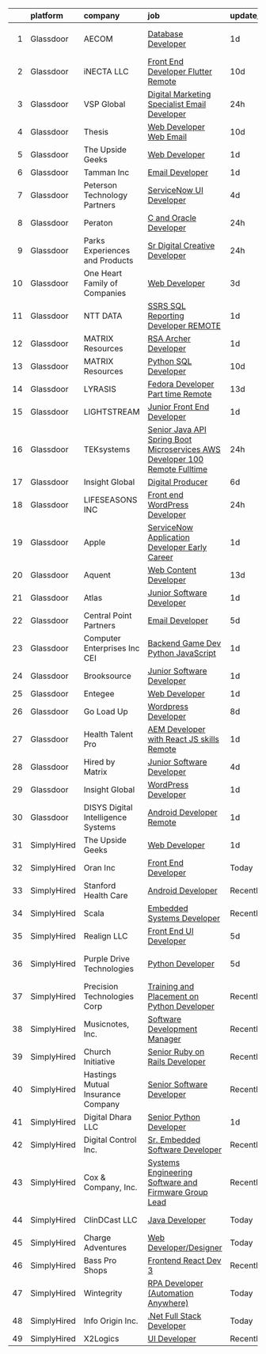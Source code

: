 

|    | platform    | company                              | job                                                                                                                                                                                                                                                                                                                                                                                                                                                                                                                                                                                                                                                                                                                                                                                                                                                                                                                                                                                                                                                                                                                                                                                                                                                                                                                                                                                                                                                                                                       | update_time   | location                   |
|---:|:------------|:-------------------------------------|:----------------------------------------------------------------------------------------------------------------------------------------------------------------------------------------------------------------------------------------------------------------------------------------------------------------------------------------------------------------------------------------------------------------------------------------------------------------------------------------------------------------------------------------------------------------------------------------------------------------------------------------------------------------------------------------------------------------------------------------------------------------------------------------------------------------------------------------------------------------------------------------------------------------------------------------------------------------------------------------------------------------------------------------------------------------------------------------------------------------------------------------------------------------------------------------------------------------------------------------------------------------------------------------------------------------------------------------------------------------------------------------------------------------------------------------------------------------------------------------------------------|:--------------|:---------------------------|
|  1 | Glassdoor   | AECOM                                | [Database Developer](https://www.glassdoor.com/partner/jobListing.htm?pos=130&ao=1136043&s=58&guid=00000182aa91e329afb186ff51ac0b8b&src=GD_JOB_AD&t=SR&vt=w&cs=1_26b5236c&cb=1660719064269&jobListingId=1008072042382&jrtk=3-0-1gal93oqrjroo801-1gal93orlii3q800-d31aa2417703b63c-)                                                                                                                                                                                                                                                                                                                                                                                                                                                                                                                                                                                                                                                                                                                                                                                                                                                                                                                                                                                                                                                                                                                                                                                                                       | 1d            | East Windsor, NJ           |
|  2 | Glassdoor   | iNECTA LLC                           | [Front End Developer  Flutter    Remote](https://www.glassdoor.com/partner/jobListing.htm?pos=128&ao=1136043&s=58&guid=00000182aa91e329afb186ff51ac0b8b&src=GD_JOB_AD&t=SR&vt=w&ea=1&cs=1_fdb65720&cb=1660719064269&jobListingId=1008056785123&jrtk=3-0-1gal93oqrjroo801-1gal93orlii3q800-b471b2a77186ea1a-)                                                                                                                                                                                                                                                                                                                                                                                                                                                                                                                                                                                                                                                                                                                                                                                                                                                                                                                                                                                                                                                                                                                                                                                              | 10d           | New York, NY               |
|  3 | Glassdoor   | VSP Global                           | [Digital Marketing Specialist Email Developer](https://www.glassdoor.com/partner/jobListing.htm?pos=127&ao=1136043&s=58&guid=00000182aa91e329afb186ff51ac0b8b&src=GD_JOB_AD&t=SR&vt=w&cs=1_4f69c48d&cb=1660719064269&jobListingId=1008074289207&jrtk=3-0-1gal93oqrjroo801-1gal93orlii3q800-9bf6d4fb7280fa57-)                                                                                                                                                                                                                                                                                                                                                                                                                                                                                                                                                                                                                                                                                                                                                                                                                                                                                                                                                                                                                                                                                                                                                                                             | 24h           | Remote                     |
|  4 | Glassdoor   | Thesis                               | [Web Developer   Web   Email](https://www.glassdoor.com/partner/jobListing.htm?pos=125&ao=1136043&s=58&guid=00000182aa91e329afb186ff51ac0b8b&src=GD_JOB_AD&t=SR&vt=w&ea=1&cs=1_57a679bf&cb=1660719064269&jobListingId=1008056788902&jrtk=3-0-1gal93oqrjroo801-1gal93orlii3q800-a28da95f4bb4e8b5-)                                                                                                                                                                                                                                                                                                                                                                                                                                                                                                                                                                                                                                                                                                                                                                                                                                                                                                                                                                                                                                                                                                                                                                                                         | 10d           | Portland, OR               |
|  5 | Glassdoor   | The Upside Geeks                     | [Web Developer](https://www.glassdoor.com/partner/jobListing.htm?pos=129&ao=1136043&s=58&guid=00000182aa91e329afb186ff51ac0b8b&src=GD_JOB_AD&t=SR&vt=w&ea=1&cs=1_04df5f5f&cb=1660719064269&jobListingId=1008073003097&jrtk=3-0-1gal93oqrjroo801-1gal93orlii3q800-0961838ccf0eba1a-)                                                                                                                                                                                                                                                                                                                                                                                                                                                                                                                                                                                                                                                                                                                                                                                                                                                                                                                                                                                                                                                                                                                                                                                                                       | 1d            | Remote                     |
|  6 | Glassdoor   | Tamman Inc                           | [Email Developer](https://www.glassdoor.com/partner/jobListing.htm?pos=123&ao=1136043&s=58&guid=00000182aa91e329afb186ff51ac0b8b&src=GD_JOB_AD&t=SR&vt=w&ea=1&cs=1_03cf1536&cb=1660719064269&jobListingId=1008072470181&jrtk=3-0-1gal93oqrjroo801-1gal93orlii3q800-0e202fd04e300cc3-)                                                                                                                                                                                                                                                                                                                                                                                                                                                                                                                                                                                                                                                                                                                                                                                                                                                                                                                                                                                                                                                                                                                                                                                                                     | 1d            | Remote                     |
|  7 | Glassdoor   | Peterson Technology Partners         | [ServiceNow UI Developer](https://www.glassdoor.com/partner/jobListing.htm?pos=115&ao=1110586&s=58&guid=00000182aa91e329afb186ff51ac0b8b&src=GD_JOB_AD&t=SR&vt=w&ea=1&cs=1_9893f8be&cb=1660719064268&jobListingId=1008068995548&cpc=32EE424DE2B657EB&jrtk=3-0-1gal93oqrjroo801-1gal93orlii3q800-3f4a90496c1f3ff7--6NYlbfkN0AgtsfPTMZ7iDcp1X4T-0K4CYWuscf9rvuaH0n-fMkMyKnr7WxHRcz12wTe7OJE2CORFSblNYkGaWC1UP7yhI_clpu6l4drsrK3Db60Bff4uuBMmvY0oboo_59GfwIrRZ4tq3L49kwfhVfCB8lJdkru6YIlU3_zhQmqsoDCW92dwM6FF5sFCuZXjwA8i5UHcklBC55tCyuACZHHYYBdxN_GsD9oo7jZXwZVqycSNZEKZknOuNadzO7wcSqnEgD5w2uOeCbyNMYofoycYbQ8eTGr_hxmE-NquSc2laViNWgqQkEs3zZ_cT1hAIzEvZg0_E7aukzK6Ftd8dcw1xLYZZfn92yhjebyVHFfcb668_DUZ7FiMB0YazEh49_DB4xamjM6R2nb7uIpQfsKHFXdiHqrszbZtENLiO_TyjBgxrZmG-MRikvyWnCqk3GHecRiVkCHf69l-ZLQBvBddAq_oU-_X5DNtoIX_bJBb-DJyhJ23IjzVmNOukJCaSbDAt8qKEtHVap_WrMUiyI6pOpr7lEo)                                                                                                                                                                                                                                                                                                                                                                                                                                                                                                                                                                                                                        | 4d            | Remote                     |
|  8 | Glassdoor   | Peraton                              | [C  and Oracle Developer](https://www.glassdoor.com/partner/jobListing.htm?pos=107&ao=1110586&s=58&guid=00000182aa91e329afb186ff51ac0b8b&src=GD_JOB_AD&t=SR&vt=w&cs=1_8065a5de&cb=1660719064266&jobListingId=1008073473055&cpc=7F6F94E2229B3AB5&jrtk=3-0-1gal93oqrjroo801-1gal93orlii3q800-3a1d5e139ad76219--6NYlbfkN0Cx7R8OmodZU4Ze4hnUhR0Myw3_voyDLMHXumN7ynSuTrXceT3foN28OOGtcbbQ_75wiWiK-eTOdwOjn5HM-a41xBUlFxWunRiwSniajw5HAtBhjw-7OLl6HHVNnOve0TPH3wpi9QEqlLfUer4AnKkbwQdHGUCgJMfsn4ECCDeeBvUYnfitSYTHtzjM6QTJv0k7oC_d9b0Hs9GXeoomMBl4mk19kyQaSxnpm5_vwqFk-CRiMBQHwc0OEj5wDnD1_iy4sR2zbpWaR1Rw4mFO9q4T9q2VfPld_Y1aavO_3EpDycGA3MdkLvjYU9YI_eNvHq4s-Ep-x-nKD4lu3iOKYXZxwQihuqBJKV3KVQ_5kXVD1yAdlF1BQemntnqj_NuMwtF9AWCcDg9dtQRI9pA3recAfQjOuCZHb33kwp-BfUGnvvfxfqV0KAT_Mp44M3wdOzAeF9a4n0hfpGUsS3PSzazEev4R5DKzMjBpEQ6NmxAj9Z5oN4C97-EZHvakLP8VxqmWyNgsxX3S_vPnyuhjS0vLxdvzTwpS9uEsIRqdOwdH7ekxa97hXyCipgHY7W9vPkTpiwY4tZ21_7TGahR7qu-5i2ldMpHNT2KH_jZsk34-mB5QMblVKGJtbFWSyEUwba6xetOof1T33RJTBvwa48hF5LG5im7R_Dcq_2f4eILZhhvG8Jq5GhySM7hJx5-5kzZip5Y332EpLBPJRrXtR6GR6uoXLDVWd0kbtuHSnR8Fw5TgRo_Xu7XMwSOqJEPKbeoAY-M1sLnA0wlzQVov1MVfqfbyfZq69bxd6jnKwkAvyOSNhJ1V4FmIcGsl7cdWOVveyG7D_ic_w0vkQkRUdM9rxkC8bKYr26lYKriLj-4AERxzwgxO-uhjdGEcPSDFCyhq5AzxS3wEQg88xNr0XB4gIq4uE6go7WRA0clr9Wr9-2tihZ4nKUfJ5GMaLAct8z7cNmA-pJJj4yQA7kGI1Y7FsLa85kVT5LPsftg3dCBLX1wvfdNXikOLPq5VWz8DfoMZauErjBenUB7g21ElUUOosfVFVx47-8j3UdAdfiE3V8k9Rupn_IyTHOIAW7-3f9LaI0-OxG4faWOY1jfCzXPfEV1Ne6qaVkUqIwTtvTXCfQ%3D%3D) | 24h           | Chantilly, VA              |
|  9 | Glassdoor   | Parks  Experiences and Products      | [Sr Digital Creative Developer](https://www.glassdoor.com/partner/jobListing.htm?pos=102&ao=1110586&s=58&guid=00000182aa91e329afb186ff51ac0b8b&src=GD_JOB_AD&t=SR&vt=w&cs=1_110a1da7&cb=1660719064265&jobListingId=1008075042091&cpc=9C938E8DE9AD6C02&jrtk=3-0-1gal93oqrjroo801-1gal93orlii3q800-568826037bf0a0d1--6NYlbfkN0DAFTyt7pbDCC2JPO79CSdi1dIb81yjczP5qsKcZIxgiRd1qisRd4re16D_VG3-wzX1OlsYW1MYVlTghCdv-AuZ893SQM4kkH_EkZvj31a8indC9MzkIqF2MUvpWkG7Kg_GUJLLTUlXC30nnZtbgppppIrzZaBgUQe8TtZRdU-YakMDZrZAsvjdDhqdGIdWi6wV73B6Tnq_C_oh3-Wi2vNQDM6E5bHw56uc5o_ujfn3D4ucC7La_DoBVX-fXUvc-vMA4ZcIuuoL-G5txi33MsQk9Ib3gbd6h1-vojyLQE0tDQLohNScY8WP4IT6x2nD_PhwpOd0NYer1VRVOl9L39I9AvU7Ft3VmvFBJnVqSXayZNtBI5umSnsu70u6skQzQOlp9U07uIrlMBn7IJBy6abuG7eJpXuwgRpcq-daABw87llvGSOEKjGt6c-ht2z4MPc%3D)                                                                                                                                                                                                                                                                                                                                                                                                                                                                                                                                                                                                                                                                                                         | 24h           | Celebration, FL            |
| 10 | Glassdoor   | One Heart Family of Companies        | [Web Developer](https://www.glassdoor.com/partner/jobListing.htm?pos=101&ao=1110586&s=58&guid=00000182aa91e329afb186ff51ac0b8b&src=GD_JOB_AD&t=SR&vt=w&ea=1&cs=1_2e7c9e12&cb=1660719064265&jobListingId=1008070042012&cpc=8EBC6093F3E034FB&jrtk=3-0-1gal93oqrjroo801-1gal93orlii3q800-6b9958a738879331--6NYlbfkN0AtR68e5gWpPxoovZgA7Udo-dcymoK0NpHFMpIgh7LYz8Hjb2eughIqb59b51gMljcxncq2wRh4YmwoTJdkcUlj0-zYaH3F7Yn6Gt6qFHpg5pQPKiyhtX2pZ4ebxOgp5HonroO9aGb7lOT7ANmHlO4KRiP4f5oeXwufBnezkukHrVQskT8qf4BGxhV5qCa7rxv5CEtfp7cFLWYPIZGL_IIcY3v6Ul3Engmvx7XCVEChtpKzLdFwY_zWDHDVVPlvX5MIGZghw3MYTf2q0DFHIe9q72S58GqhDyIgEBsSXYzxNW2T3wcLW_b4pUDQnETIVRtEb6yKRkz8ws6X6BCCmWKCgbczJMXa_J7lWrvVed7_RGR8cdrSQ2wvmVcMVOHAU_r2qRqp7ST3Ph0XedBh56i1GLe8JQoJh3jpinK-P9G1ZgE8cC8C0FAHxGRkjHvQifSIzk3rDnkeMFkM9hmx6FzNFy1FGkS9lF12Hh2xcV-UrmSkxVWymAfBsPfEZOrM0ac%3D)                                                                                                                                                                                                                                                                                                                                                                                                                                                                                                                                                                                                                                                    | 3d            | Sparta, TN                 |
| 11 | Glassdoor   | NTT DATA                             | [SSRS   SQL Reporting Developer   REMOTE](https://www.glassdoor.com/partner/jobListing.htm?pos=106&ao=1110586&s=58&guid=00000182aa91e329afb186ff51ac0b8b&src=GD_JOB_AD&t=SR&vt=w&ea=1&cs=1_883457a0&cb=1660719064266&jobListingId=1008072665937&cpc=9DC6E4D8324653EE&jrtk=3-0-1gal93oqrjroo801-1gal93orlii3q800-422f05f7e9d4acd0--6NYlbfkN0DS5B6hYMvOegcHE98QLkTbjopye3yCAShDnYuFrYweB6mdkq3i97uJDztuDvCDwkj4mzXFr1Uhrv1-iBmUv1ej8DbqwIXg5hUhVmOAF7q2ZYQPKnDNZaCfunzQyPFe8Bdcj2Ip0WLw0OJzJBsZ9b26ck2FxvgkUNVcqFRovle4jfMpFqD-YBcX5fBFDAETVNjGWprwzzqep0MWjjBeKOGA7zIgwRsWQKgn0HMSN4GGewnJTAlzPBjX5F7FAxVLNk2oXKdQRS6E0Vkotv-94gvJVJKqB5xzFZCeDMJfD_ChocXxvNFjrrS5Rqbj62vgSEsA10Jj4nZsvZqwVSnuTEiK7FPgyd7rgsZMq1rHcRldElYpCNaNCj1_ebMApU2kSX9vZUe9Lp_jfqR8CsBpEKIyhgVdy7Kmuee4Tm1TMakkE1L18VivrGCitekHIWAOXVGZDwd25FumOH4MFxQWLjaDS8yVpYVkrlPw4rKhTgocFtlZNQ3SlFvRXI4niMI3rMi6j4bMM8mS0ngDuy6jpmppA3IUk0qLsayRIR4e1r6C9g%3D%3D)                                                                                                                                                                                                                                                                                                                                                                                                                                                                                                                                                                            | 1d            | Dallas, TX                 |
| 12 | Glassdoor   | MATRIX Resources                     | [RSA Archer Developer](https://www.glassdoor.com/partner/jobListing.htm?pos=112&ao=1110586&s=58&guid=00000182aa91e329afb186ff51ac0b8b&src=GD_JOB_AD&t=SR&vt=w&ea=1&cs=1_7fb68e53&cb=1660719064267&jobListingId=1008072506524&cpc=3DB599BF2F4828F0&jrtk=3-0-1gal93oqrjroo801-1gal93orlii3q800-490858a99310a1b8--6NYlbfkN0De5ppvndiyxA0pMSLQzOe_j9Mra0KF_8EhxTxOKXtZIfhM20E97mGJ6rqAxbACvL9oyZS52EwbugeZNMyc3leaRiaLUtK8eKZYR9oWr38nnk8lPEFsa5BFp6HWG8uU07jKgap7lIMNR4aKDIr3Gf3KyvYj6ojZmM3GQTBj72LkonNh6d_KcnuLZlTFD0z7gy5BTMJc323mGFgeXubUu6AOyMbUboQpFAtTF9rrBwRxfm9xzUdpJ74WqZtaSSkOhn-DIBZZCChHAGXMhoJ5VlONN9Ih0w_MmdBjNqy9m7L5Yi1e8_q5ca2ue_8EnSQvp2jV1kUcDrckXTWGfxV13votBV9O-hHzp9kUSnKxq9DPnmK01CgSBR7BF5QVFXU-kLv-59e1iLaIg0SalN-h8-z_IdUTb3qVAmoRM6mwq7Os0o7Ho32wFLwDlHoG_R0GFhps6SflelY5aoiHK0g3ho2ZTg9V7Agf9kM6MfLyhYEumvn4rVCSZ7Gpi0EkJX3KD_goQYaWeHmhBmlWZC0HR9zqZqfz58nQpv170kAWR2FvXQ%3D%3D)                                                                                                                                                                                                                                                                                                                                                                                                                                                                                                                                                                                               | 1d            | Summit, NJ                 |
| 13 | Glassdoor   | MATRIX Resources                     | [Python SQL Developer](https://www.glassdoor.com/partner/jobListing.htm?pos=113&ao=1110586&s=58&guid=00000182aa91e329afb186ff51ac0b8b&src=GD_JOB_AD&t=SR&vt=w&ea=1&cs=1_0998a29c&cb=1660719064267&jobListingId=1008056727576&cpc=B101C867B3EF2D75&jrtk=3-0-1gal93oqrjroo801-1gal93orlii3q800-507edf29fb5678fa--6NYlbfkN0De5ppvndiyxA0pMSLQzOe_j9Mra0KF_8EhxTxOKXtZIfhM20E97mGJ6rqAxbACvL8yZd79MGqaapAg1yNCB7NB6FrEdnbr9lkAUegEs2ZNtWxHKvk6Hisyt0R-U4aorPJFU5ZW03ulxheVJ0i1HrOdXOeAfhBxRHZWUfv4FipNNbCnz74LguCYHVC07Udao42b6pz0R83GRYqSVVwpUh67cdJA5_HEfqKEHh383v5p5XI1Hph_GyCsHKzPS67DD5gCoSmmIjqUtNdNyv7jEWBor5x0g7xxvFATz-FaeC61ZyNSVx8rwaw9nT7K0tgWEKS4MCGGricoe1qoGOiJbo13ZqfPTS3hGF_IEXvJGKOSR8fxcuNRmfPWm_1WAzeYFVoHl4qZSJZ8br8Jp1YEb7kgjBS_SiFhb32BurKI8dZLp-xXCFxjvnOjPWpR0OP0tsM3xQ_Vao6C1e1s1FxaHFoeRdXGj2uvp4V1ZMBXKtNIixjX7ol6svYeb8AAbx5bI-bilHCXdiUS-KzWX623b_phQuFfGp6ilO0NMS4sJ18LLA%3D%3D)                                                                                                                                                                                                                                                                                                                                                                                                                                                                                                                                                                                               | 10d           | Summit, NJ                 |
| 14 | Glassdoor   | LYRASIS                              | [Fedora Developer  Part time  Remote ](https://www.glassdoor.com/partner/jobListing.htm?pos=126&ao=1136043&s=58&guid=00000182aa91e329afb186ff51ac0b8b&src=GD_JOB_AD&t=SR&vt=w&ea=1&cs=1_1304ac5e&cb=1660719064269&jobListingId=1008050211337&jrtk=3-0-1gal93oqrjroo801-1gal93orlii3q800-d29114adcabe141a-)                                                                                                                                                                                                                                                                                                                                                                                                                                                                                                                                                                                                                                                                                                                                                                                                                                                                                                                                                                                                                                                                                                                                                                                                | 13d           | Georgia                    |
| 15 | Glassdoor   | LIGHTSTREAM                          | [Junior Front End Developer](https://www.glassdoor.com/partner/jobListing.htm?pos=111&ao=1110586&s=58&guid=00000182aa91e329afb186ff51ac0b8b&src=GD_JOB_AD&t=SR&vt=w&ea=1&cs=1_2b185562&cb=1660719064267&jobListingId=1008072047071&cpc=7F6F94E2229B3AB5&jrtk=3-0-1gal93oqrjroo801-1gal93orlii3q800-8487ec7e8ff2ca48--6NYlbfkN0C_-2SRK1RVDhpf-slM4KCmyuX9KaErJfzz60Weic6r3Jh_VePVGigJFx5MmklJCPzKWhwEl66jS5Plxz3xU_rQT8HfCsT6jG3Y_wBF7msLZCia9Xs4wZMEDYuWAjaM87p2NEsCJRXsPDUTDnZb5LM7MNShCBu45LUe0GwdXl92Dj2JxwekR6aNLYONhAblEciL_7YYKPbJ806dqjlRdBweQtVfwhx34s-6sJXJyyICSThccU5zZ-80PbHgq0Rhbe8DY71AViPG1JlRrQ_IIQPkpbrEmq9IIqecepe590F_CzB472dd2wVJgqmZ1pzEWAZVlA_RJJgKLWJDJKz8xOueYfKOg7OoXNOAB54DoOf0ugMmjgb9mtf__WSdlcIrs8LnnOKy52DxvccBfqrqaEMKy9w65MI2LIPqo0OJA54s9uKnMohwbqZ39pMfvkcbQw_Keua6MiclVb3BUBzlv9NQJ_r28xksUWyGd7RFSQjJJYHPfrxHY9Ju-uu-XAXqxgQ%3D)                                                                                                                                                                                                                                                                                                                                                                                                                                                                                                                                                                                                                                       | 1d            | Lansdale, PA               |
| 16 | Glassdoor   | TEKsystems                           | [Senior Java API Spring Boot Microservices AWS Developer  100  Remote  Fulltime ](https://www.glassdoor.com/partner/jobListing.htm?pos=116&ao=1110586&s=58&guid=00000182aa91e329afb186ff51ac0b8b&src=GD_JOB_AD&t=SR&vt=w&cs=1_3519145a&cb=1660719064268&jobListingId=1008073459002&cpc=155EB9D5185558AF&jrtk=3-0-1gal93oqrjroo801-1gal93orlii3q800-0fc7c849ea117edc--6NYlbfkN0AuKz8EBO1xHDEL7V2YF9xF3dC_I9B9i-Zw2Jh8clPMK3KTieKealHQySFBD4L6FvP8vt6L1ocxZni2sAUd7lpb2vpAJosniqWBc925PEfLqKMC1_fd2pb_xV-eqTB0h1OfQE2X_d6ITn8pdtN08nAHLc3GvkKKLtIi87WNXzfzf-tCtt6Vjw84u5IFpQpXXnsSfw5D8xxPmFglrhG52gneJ1daIKP1nUiXIRXQgZCHMnrf0fGR1dsJQdLKybhNslQUQLTrTQ0APMb6AT7bUE_39yktJIV_pAN9U18wqQOywjUH6Lm4fPFTRQbXCwhEB713GCb4cH4n7Riwo-o20cJR5v6VJo0xoq132ei3RqWt2IQdmS64qmzP94SdaS-WEa_lCcI-3nbCKjhC4rin44-3IxyiQcMbv0WDo25RMY8_Z_5pcolP_Jme89TGoU2nB5WdWE91bTyrwkqfNBTfKIiKdK9pB8odiTnfsyGdf5G8Ib84Op1Qv4TxxyKVrXuzLuJCaJj9WTwKQUOX8vh7gUvlDWRBPuSIasSo7mAR9lO3SbDMV-yG1fcZlU4bWvlsSBoeli4JAyzwPgX3QecP1ggYkpYpdtCD0bGI1Bcq4fXRfCtCu68nUsxQJpjLFnmpSzEmIH6baQGigAzWmUUualK8MErKDquU3SRW8BFwXyyAu6llha1rHA7RXsy6CtIyRfMn_J3MzqEKiEk4mefPAFngkrPM-Fhh-VA-ktvi5DgDHOvEPdA4uyyvcDt48kJ_wnON7H9HGuO-gBC5K2_NVCSgBjPE_RCvgOzARG0Q8b6A8xwAV9wtx09Ez5ywLwOWacNLI7WVosKq-319xKZSB-A-kIhJDn3PPRwE2ph8Am5AeSZOMEObfm9-VEVjVG1J-vSg7fs9Y3hP_VG6V6Bk1tDcM26nCYo_YJkiGNjWZw-WRG5K7d_KXAPO)                                                                                                                                     | 24h           | Newark, NJ                 |
| 17 | Glassdoor   | Insight Global                       | [Digital Producer](https://www.glassdoor.com/partner/jobListing.htm?pos=121&ao=1110586&s=58&guid=00000182aa91e329afb186ff51ac0b8b&src=GD_JOB_AD&t=SR&vt=w&ea=1&cs=1_49f29af0&cb=1660719064269&jobListingId=1008065149249&cpc=8795CF9063CD573D&jrtk=3-0-1gal93oqrjroo801-1gal93orlii3q800-ce36b141f22d5496--6NYlbfkN0BKkHZu3wF05EeDimN_p6sYpKCMArvwa95YdH7UpkaBCoSUOkIYlUzf1Pb6Z78DI6NYp2c0EUd8Ub1ij7G3-6hHgT95PpZlrvnSOmuCMoxs5mGj0ULylIxlUCYDvYCS7-VDtSZ8EK7aglIsVCwREydsrprgivbk1Ig5oV5zQSXie93MTMf-6FiZL7e-tgMjNVG1olHCMQxp1ZwQl6_JVB1-ayN2qSgwjPhcaPy-7wTsttwyoD06_43hV21e6ExVSc24sMx2-NQ-EW_o-d0hjxI7P-7ikC4cbXSVq187PUZLZKmw2HtYOGSNe8dp7G-rtwrJo1oXaNud5cmMvXPPynuab4bMxibTa_Q8QtaoZF7KS6c2LuBMQdBz7VOymuOzTZ98ym7iAAhnRg7qxfLSiDTy_N7YpjtZMhqTjqPnx6pFdbCl4iqbuOUa4pK_QaIkswtF48L_f6pafNnxvhlhKLw2vSaXpnjD5xC_018qUj58_zL8MrbV8WYRGO9da7BKZeE%3D)                                                                                                                                                                                                                                                                                                                                                                                                                                                                                                                                                                                                                                                 | 6d            | Remote                     |
| 18 | Glassdoor   | LIFESEASONS  INC                     | [Front end WordPress Developer](https://www.glassdoor.com/partner/jobListing.htm?pos=105&ao=1110586&s=58&guid=00000182aa91e329afb186ff51ac0b8b&src=GD_JOB_AD&t=SR&vt=w&ea=1&cs=1_a6155ee1&cb=1660719064266&jobListingId=1008073142043&cpc=4B86475FAF393599&jrtk=3-0-1gal93oqrjroo801-1gal93orlii3q800-e7ce80213e24dbad--6NYlbfkN0Af6XyPKZ1uzoRE0GahCdo75fE7PN7TXFnIalp9aM13-zogjIsTD1TImW0V_eeuDo0biAWJRdLgtobe-GpwLew-od1JEHJiRl_gDVdolhw-Ch1qWJ5aMScr6hBrnR5AFtAoageZ2ahHPnRFK9WU3Bs2ShiLccy3g_r0YN5i4eWtE1o95PhrLYT1DkVcHGlJY4Kr2cso3oB97-b8RHWMjxtVSgKJ4xre2LwzjYNOUIj-3m0qJ50XR9xRu8tNClJ6FInNBdHpEIpWSYu0GDLTF4eQBIzFwIKFGG7YG4OA1Cq4IXcpZxXJyddERHr0PPx8TfZoJAvYTz__-M4EunmX2mmjp1IIfanVpsYfvHtekzu4SxGSw5VyreUedkgax1sY_vuNcBRpd5fcrvA5RN4Hwfd-QcuZLHNelV9I55KkylzpioDhme4zYz_98Qw9uHW_VRChdtnsWWe6ABRsh-qvRTaB1m06sf4MYlEZZDVwrzrEMQ%3D%3D)                                                                                                                                                                                                                                                                                                                                                                                                                                                                                                                                                                                                                                                      | 24h           | Dallas, TX                 |
| 19 | Glassdoor   | Apple                                | [ServiceNow Application Developer  Early Career ](https://www.glassdoor.com/partner/jobListing.htm?pos=104&ao=1110586&s=58&guid=00000182aa91e329afb186ff51ac0b8b&src=GD_JOB_AD&t=SR&vt=w&cs=1_9fdf3c4b&cb=1660719064265&jobListingId=1008071334991&cpc=F41FEAB56D215062&jrtk=3-0-1gal93oqrjroo801-1gal93orlii3q800-95e2075eaa393dab--6NYlbfkN0BvKrLyj5gPmtZO9T8euul8TCxuuKNOtzRJOomxnwSEodTz2Bc-sPZlADHp0xxmf8WPH9bj0O8UHXa7zHhvjILus1Sh3Er4NXKKVS1_zwLEecKe8-iCUrOv1i6hkCLbmAbb2ffb_jBePtI9eTNRLwnZqxOLTFp8eEvo2p3C21JYcPkqzvRny3mMftLEwdxOfani23Mkro48ZCWOkoli9TIY4xmScdA9OkGUQjTAFt_8HTIip_GazTkr1J18HGspqBWT438TBFK0nsaSBeMH8NwoUzA1C110r6BCkTl1Nwz8Jq2ORCNV-VpcjfUx5ck6TtInVGJgclMHiLihjDOqgTVH0lOo17A2DNPyaG7a_pb2Um0TW-Gc3zLYS-lPUm1byCg9f3JhHdkzljOVL7AvixIeMUVLamdUnemwExS87VNwaaTFYfg9gHqFpc7tNIqAm3yrPluA92A4qvdH9kk493Cgh2BP4K3HeSopwO-JU1Rq7vA3Uv8x3Br6scwfqPrNcGrs6_MyZhzBs1_mp28_PBNeGzkKfUWU16ML614IEd8oRJupyeP3iw5wXCQ4O3ASU_CmBp2pAi1msyeM-5S7mMp9l_zZM4UnxPrN9Xwm8OBjvyvWaGmffAN9bFZ-dqBwi5unJ4f33P1k0Ey9O5kywwDaNYSAaURCH1-sDcB1JvEDWcPDQsLdVO2YPaeNMx8ULMlMzGYRPhW-ZDxXo8BmSws_D3uOF8-Iy0KVC5AL0EYbK03CmDqUnqnTZukBn3-iBZScSI8PR04b9SSYAQCtkz_N_OyiO4Ix2R5dvFYWjiu7xHdKu_MagF9o4uqjX0-h07Ly53hM8cXSnHlsO6AGOnuT7lx_pqFlPvfKyw1YzBH0f9-Lp3WDnuXvff3HzIB-3qf-j5uLOkYuNsGXkxiokYsW-1zQgh340JDx_TC2BF0EfHHgqfTKcHyFTWIj8OQibz139UZbvj8gjv3-a8jzLL4wtYioqF7RLeIuF2G7YaBTrw%3D%3D)                                                                                                         | 1d            | Austin, TX                 |
| 20 | Glassdoor   | Aquent                               | [Web Content Developer](https://www.glassdoor.com/partner/jobListing.htm?pos=120&ao=1110586&s=58&guid=00000182aa91e329afb186ff51ac0b8b&src=GD_JOB_AD&t=SR&vt=w&cs=1_56d32984&cb=1660719064268&jobListingId=1008051207584&cpc=654405A9B1E0A9F5&jrtk=3-0-1gal93oqrjroo801-1gal93orlii3q800-e08a8f8f348d910f--6NYlbfkN0DMrcEu7yrtATojKJA7cEzGQ3FdRGWLh0CZQInL4ECGI9gD0Wolx9R2EDT7B77c2cRSY10wi-ePXNheSG7gDjxa5FNCFbNmEIeasKKYA0ugIgJ5M5hiwxoAqjcchqTo84j-mAea4vEC6WHXpYSprIu2IMoIXs7a8Uf5aMXHaokhYWZut6O_LJcrgdozTyXtt5uK2csBhDcV82gYYflLpCAHJs0xWZIREH2aqiGoUF8G79Hrk6T2DzO87qVcBh9eZfGeyZxK03VYW9qbEr2GeAbSIi5E86U7fAuc9U_2Zj0P6PsaHGUYKRK62M1trp44JDgSUS1YIRTbk-F_B_JQjQHUr89BfpDzrs7Uw5FisdUqVq5g6sflArp3J7W03GNceUzC21XDUKRyPRkRsuv4KSguGbr58gZD6-ps6uhwEncA1ddXHKm4OAY0sJllOHM5FiEnoq6IQIQxaxf66_CHscfr)                                                                                                                                                                                                                                                                                                                                                                                                                                                                                                                                                                                                                                                                                               | 13d           | Remote                     |
| 21 | Glassdoor   | Atlas                                | [Junior Software Developer](https://www.glassdoor.com/partner/jobListing.htm?pos=122&ao=1110586&s=58&guid=00000182aa91e329afb186ff51ac0b8b&src=GD_JOB_AD&t=SR&vt=w&ea=1&cs=1_87305a22&cb=1660719064269&jobListingId=1008071611603&jrtk=3-0-1gal93oqrjroo801-1gal93orlii3q800-d063ebe3e7d417a1--6NYlbfkN0DFt5CLWch_-uKpf_0Ky8M_iFaKSU6X2cPjQwIk2lGN2zlJ200dufGwdCb50mwSuDUvP9Fs8aQ5x4MFa-pT_8FwbmA_TUBsvAKgs5Sa2hCNnUgliH7AFVsPbIV-6RD8wF-uM1hWkREG0UzDO5mcuwTyGvnrhB2dZBCNIPXKM8JNyfgLQG-LsN6TSJif1ksKtfmqADeBf0LrmObadgIn-WMOw1gwRH0P2anjHZq_VqdM6xODGYOpZpHaekC3cFYxWRbu9GWFpXSoQDdkVZGrZzaWVYN9FhqC6xHw5pzlyvdb-XIW-xLYfrGuQUTtDG04M6szJjc_-ye5Zt6XDY9NLsIWtvprk3px_D6yL8k8_1cZCJPRxXe4th7OKfv4t2Cj_0t79VRIgNtvezePEcVd7RghsACIFALuOcusPmozMoAgqd-0He0YlYMWFmJKe1qQkIJWeSsxZQy4J0P8cYZD4eNp7GrJb0F_LCm_LGDdCJSzzgrA7HEcxFT1D2kYAeqOKVQ5daEJfT6EpQ%3D%3D)                                                                                                                                                                                                                                                                                                                                                                                                                                                                                                                                                                                                                                               | 1d            | Newark, NJ                 |
| 22 | Glassdoor   | Central Point Partners               | [Email Developer](https://www.glassdoor.com/partner/jobListing.htm?pos=103&ao=1110586&s=58&guid=00000182aa91e329afb186ff51ac0b8b&src=GD_JOB_AD&t=SR&vt=w&ea=1&cs=1_11e4d707&cb=1660719064266&jobListingId=1008067578329&cpc=AECEB822CA110EBC&jrtk=3-0-1gal93oqrjroo801-1gal93orlii3q800-cb5c37b57506c4cb--6NYlbfkN0C7S9erXqx7onWRBVnfrkvHoJft5r7GnmLgqRoqw23W0bmUO9QnFCocfBJGWZ-Rd9YnbfUBmpfNI6OE7OPMoaTy3bobSAbokAPXx8v1lUgu71Zikzzx4NIe4GEjkFHey5E1PI9OoujalNZzWJzyFtcU84eN5DfTPtvWR2xCV4brYYimaBxJCYXT_SgI8dM4pWDZR-L0DmGgG9ZZGbcXhllZsMJNpj3x_6srg_cMqVfMoq1PRf8Jxw6mFtmjjN01hrYJPOpVEOD1Nm2eFYK0jGRs_aywUXSUPSfLpxt1D2Zphk1BBrNjn9UnZUgAKUQNFsPljGCY7MCRyir83pUMOHn9PBVTna5b85rx8yCMiLK3mcRlGRB41eBCihIwIwMRhq98fai2HO-0FSnZkwBvYvPioQ5xMJBzL8B2pTkHAjTolXhEIZ5ZhgSn4xgE3tH1f241pdPkxNV5wjuexu-vBpEWcyziPA0Kvbsd1FfEw4WR9iNB0PCK-5Bo1b9ApPsX0Ngxknj3cfUhzw%3D%3D)                                                                                                                                                                                                                                                                                                                                                                                                                                                                                                                                                                                                                                    | 5d            | Charlotte, NC              |
| 23 | Glassdoor   | Computer Enterprises  Inc   CEI      | [Backend Game Dev  Python JavaScript ](https://www.glassdoor.com/partner/jobListing.htm?pos=119&ao=1110586&s=58&guid=00000182aa91e329afb186ff51ac0b8b&src=GD_JOB_AD&t=SR&vt=w&ea=1&cs=1_9d9f5ff7&cb=1660719064269&jobListingId=1008072155932&cpc=334ABAF5D42DC775&jrtk=3-0-1gal93oqrjroo801-1gal93orlii3q800-2ad51196e1cb90b8--6NYlbfkN0AVVnl_N3xmP3MApcGA3sr6MLnz8P423WWILI1WvbjE8Ry71v-lom9NKs8rBQiPPSd4m5hCgYNEAhkH44s3sRdi-6kU-nDp67EZwXXOkSURk03WtrQcdx08MHbDj90MzwCKjAvbCzmgDdEiPjmQBD_Ldq_o99bYwSdooyJYz3Lrofb2XsXSrwnDOmMNY55IUqNGkgDWV7nPU8x-pdSfszBUxm-eeLS6oRMaqfp9xtOKPQnFoBJin7B9gwfaerrk5WE0pbPHeYvY9Y2Rs1JnOWZH541ZQxwI0qdw5M1xgLfwdwL6Q0_Fo0D9jjtYGw63OJpEHm_s1N5crkUE1abgTXVJPKM35325cUVvnh6NH_h2SamYT3co74pT3uIQQ0TrZL_wqLtb9zgYur90ifTkPCJL6kYzt0bDa1gBAPslVashFtCKFqmDixM253zxgvcv62p__WN41-jBbNZTJ5n1j4E47avwQOutRQ7_3MgJaxRgDKrykWiKczjuoPUpVN__TAUKIKRa96zDxw%3D%3D)                                                                                                                                                                                                                                                                                                                                                                                                                                                                                                                                                                                                               | 1d            | Remote                     |
| 24 | Glassdoor   | Brooksource                          | [Junior Software Developer](https://www.glassdoor.com/partner/jobListing.htm?pos=110&ao=1110586&s=58&guid=00000182aa91e329afb186ff51ac0b8b&src=GD_JOB_AD&t=SR&vt=w&ea=1&cs=1_34e5a476&cb=1660719064267&jobListingId=1008072086319&cpc=654405A9B1E0A9F5&jrtk=3-0-1gal93oqrjroo801-1gal93orlii3q800-cfb83a4ca06e8db0--6NYlbfkN0BhNN3PPgKPbTMZB0Y0J5JTZS3FnMM-ugqbblX4_m-srDJielPNCs_lvQXXEB0CV7OzWi5QjX7o0-BEZP7O-QsiD7pAKZNepfhE0n-SGOnalmJhZ-pQ32NPTuQ0lT6ea9AbygKhRpo7U0ymGHQHX_NRW7Lg6th4GhdKWgVvUOjB_MBRKRuBz7InFluYqfX4kP1AFGUXEp2nsEUqfG8cUUbL8kFQyplXCmVLabwWnq1vBleTjuni41juNPaOVNvqC4plouutcwI0b9N95Q1zU-mFGRIAms24NLm47DeHBd1EpRjzqJ12_6mrDUfy4GyYyMzQ2pH5Mu5fbdf-1CtrxAVfMRJnSVpp11v1zQNuHjO35F7BzQF-j4_bwCaQPFPTRzAG9ZRguS2Ipcmoz8yUQQrcySuEmklXe3P-PPR84kyxGAsOtLHzvwQQMwaJ-dxikdX71N8GrC-fs_70dPyu7xuvXJGAQCjiXef8N62MEmZYtBUtM-MyyNb8DycTl6XKX1DXK93ch35osg%3D%3D)                                                                                                                                                                                                                                                                                                                                                                                                                                                                                                                                                                                                                          | 1d            | Remote                     |
| 25 | Glassdoor   | Entegee                              | [Web Developer](https://www.glassdoor.com/partner/jobListing.htm?pos=117&ao=1110586&s=58&guid=00000182aa91e329afb186ff51ac0b8b&src=GD_JOB_AD&t=SR&vt=w&ea=1&cs=1_575e54a5&cb=1660719064268&jobListingId=1008072218445&cpc=F41FEAB56D215062&jrtk=3-0-1gal93oqrjroo801-1gal93orlii3q800-cd8e645e7835f333--6NYlbfkN0D6OzZjpD_hbicRkMZwNNvvxSeL23iIfvaC4EytleQ8zDIpz0YQ5KbISa7_Zvw6kCz-krJi9CZ9nUeNhEhlE70gXDXVbYJp1RlG-s-pTT-U0shMxN7pzPD6O-4dw1XbtdGxLcBwgVDti3F-DZMYZfatdcoIZlo2SIxvSsJ7JIpKEtpM0VgFs5jBvT70B0YCPFuDd4ZsAlzeONlZHtm3EsR3fj8nwZUo6y-8cVV6o297J1SzrqnvvAV-UPXxLMtj5VAXWF6-A5YxVN2MTqOWsNDLWiMtNyNE-LD91KFI6okc_hu1knaQVUEsbQF_UFcQvRxuh4HHmd9VbeckhLEf1GUbFvHV4_j7Cylgc1vViVve9aEKtCyWpvcneXEZ1j0MEdKbpd41s9KbyVbgHMvK8zVMCbqPotbCKiSIm-Fg3xy93BQgKIJk_5Jef3AYM2Ww3y6d0N14jIBTvv0u1VJN-u-71sdbk8fNSUJlzZjEXRZPxV9rS42PvTTdRYLqvxu7XT_rCvr-4zvjOQ%3D%3D)                                                                                                                                                                                                                                                                                                                                                                                                                                                                                                                                                                                                                                      | 1d            | Remote                     |
| 26 | Glassdoor   | Go Load Up                           | [Wordpress Developer](https://www.glassdoor.com/partner/jobListing.htm?pos=124&ao=1136043&s=58&guid=00000182aa91e329afb186ff51ac0b8b&src=GD_JOB_AD&t=SR&vt=w&ea=1&cs=1_47a8f733&cb=1660719064269&jobListingId=1008059962390&jrtk=3-0-1gal93oqrjroo801-1gal93orlii3q800-7b2caa0f058cb6d5-)                                                                                                                                                                                                                                                                                                                                                                                                                                                                                                                                                                                                                                                                                                                                                                                                                                                                                                                                                                                                                                                                                                                                                                                                                 | 8d            | Remote                     |
| 27 | Glassdoor   | Health Talent Pro                    | [AEM Developer with React JS skills   Remote](https://www.glassdoor.com/partner/jobListing.htm?pos=109&ao=1110586&s=58&guid=00000182aa91e329afb186ff51ac0b8b&src=GD_JOB_AD&t=SR&vt=w&ea=1&cs=1_4b4db983&cb=1660719064267&jobListingId=1008072213785&cpc=3BA4CE39D5B5DEF5&jrtk=3-0-1gal93oqrjroo801-1gal93orlii3q800-b0e79627cea0693d--6NYlbfkN0Bys7Zgvm3B3KN4fohTDENZVJBD7kMeNOPCKP5K82rAYJzXZUWdrNeCe6SiNL9G--OZ08qGaeU8jphdothHuB89Ma_gPW_YnfIh1CjZcg8bUuJ8kuUCaCwx-T8jQd7UHlJlnpyF7i4hWz6ngqrCIkRe6M0gvuthHWk8z_NDERhUh7XCefrXLw0HipJaeJU9l6wZ4mAmLBG8unoRymDC6TZcZvYwaX4k9PHPnUE5vv1epy2Rx0ilYpYh9at5-lqUqPunIeUL4trDoNU4QVZoTSAtuGq7Pk8LTJVGZV1MqBsym6fCWYReeC9xPOF1RrGeqPbO5Ilz9iHqTu5eb-nGxgYm1D6b85TThUukeM434waakwHscSvWftazF2xQwoKk_Qcy16a2BPdj0x6o9-HfObf80aJgKlQNYAghp8hVKlqfBKSAJhP6v0h3u8P1_KSeFnNoQtDN2sSo0RvQIUP8gvf0MHIcX-Uvbu6IN6JM5LPLS9o4pHvalzhraUWQUyeDQCD75breUT06LL5t4zYdH57QUrxCgzScqJWcBWaYO05BUr_ZFWEukGpcS5FEfiw7uYvDM_0aMRYi55TFfJZxUjij9-YJzDty4cYA2BIt1DUsXQ%3D%3D)                                                                                                                                                                                                                                                                                                                                                                                                                                                                                                        | 1d            | Remote                     |
| 28 | Glassdoor   | Hired by Matrix                      | [Junior Software Developer](https://www.glassdoor.com/partner/jobListing.htm?pos=114&ao=1110586&s=58&guid=00000182aa91e329afb186ff51ac0b8b&src=GD_JOB_AD&t=SR&vt=w&ea=1&cs=1_4bd41af8&cb=1660719064267&jobListingId=1008069110755&cpc=3BA4CE39D5B5DEF5&jrtk=3-0-1gal93oqrjroo801-1gal93orlii3q800-b3794454af83fc67--6NYlbfkN0Ay3KKNjEjIQLzYNrflX5rgo4dHizqVuZJtpWFnF4V68qZX4QnNMBMN-2REr4LWw1F-qKHxiWaws39Ku3rw8FPGiz7Q3ppaJ_phh_rLJZkygGPguta_mnYwp81ebqFUHY37zuDXJmiGE7DlNFX_rMcv4PaIZVPju3JqrT2tYJZg6pfe_R_7cz9KNAgjhmntAMX2YdGXGJTSgT3B1Bq6gD90LFFMbaDwQbqQenoWEFmG7XygDS8gilwOZeYPZpXYX4bTZ9mBlKemT4yfIjD4K_tngs8z7MGmBtUEXKXk62YBq_kgfupOYDaYQ5NmSWnihgK3jPV66FLiQO8q1PrkOos5M0RfYDbzRPuTsgSFMT7jYrpzWVn-DYyP7DvSRElpd4dkhNYVtqU_yvvuo3Zy9WZGEQ_oCpDYNaJPXxZaxI-Ft2ne5eTKQ0SI-VHnr1QK3PnTTkiCzYIaVcOtDDurqBI_oZxKuWxx8jRPL43tCPCUnLYSQeZQ_FHKad7b4kX7Y8r41Uov5SM-JwnWEarhS1Y7Z90IPLUlbg_1-fOmnoQbqNZgf-uJHkODDpjTvs2GtJi2o4HA4QE2EQIhm92sDFdfMSHKfGi74hjZXTlKYsFwePmDDiMdZLdQwLE_SLkgE0pEWf2pS8HnWzy8UaFVTqQwtPk9ybC5WaTKnrxC1GgFldaVrJTPF_JYEA7zB0VKs4wA2keghpppfvcf0agPxj_DlcqCG8qKbhYFaG2nFLCE230HMcE55-HWZ0wVA5px9SqGMaiy7Q6VV2Pho_-AffoE8Qk3m43J5vVXLbBooQnOWj0kjifYUlz0WK94qT0vnGu5XrjFBxU1msSXRYqXPOHBoOuoDyLTlvVzIWIceBmPtup0PKU9BEkthuUiVPMnk4Ysk_jiL7w_ZXZ8uJG8AL9NAM0Xuc6EqKuv-9XVI6lWO6zuU8DylCsaFHOKIP4S3yA3YmVmXjX34CK9NgjWyrMoieUmDRCnJR07zXXjBSSf0aZXvlmCXjbV)                                                                                                                      | 4d            | Newark, NJ                 |
| 29 | Glassdoor   | Insight Global                       | [WordPress Developer](https://www.glassdoor.com/partner/jobListing.htm?pos=108&ao=1110586&s=58&guid=00000182aa91e329afb186ff51ac0b8b&src=GD_JOB_AD&t=SR&vt=w&ea=1&cs=1_6a0e08ca&cb=1660719064266&jobListingId=1008072529558&cpc=FAE5E775D180B2FB&jrtk=3-0-1gal93oqrjroo801-1gal93orlii3q800-9817363de4bdc487--6NYlbfkN0BKkHZu3wF05EeDimN_p6sYpKCMArvwa95YdH7UpkaBCobj99dZAfyuabIV-dEThHUw9cNYuFdtMu6utNG7HwGO2nosQ4_CaddIMaGP1VNntuTeBLl3jCN6CTvEflk2esbvJp3sy_vvSZTptTBm-sUgYvpOVSEhO4i6lH1RzApUUu50K8adLbCCR12IKUJFgVcyogEMp2vMEXQtliG-D9vqQN2ShujHTB6G06zkfKl9v64a78OPFktIKSWecihScpVCDsFp0hXDoq5qZeip8qZeqrtlCpuvuG6CJcftSWr4xJBBAf96FuJWpeOYwSa2K44ScMIZ9-a9z_OQ4W0BeIKJz2EAaa7n8-IXJTSGOijgU1tG6hVZBqhCNTc2kfAWhTlXQilQrHjdVR0b92PfSSzriFqXmoXzx9v4n0VOlKllukYaGmOafNHygT7MXSSBQWxJ9fiRmlGJ6uua6FLZ2Ir8wDfnKnFuqU7jOwlJKOf3j0u2S78cnmw6_nUyafyaWYCJMg4Sb2AxmisSjx5mU5lE)                                                                                                                                                                                                                                                                                                                                                                                                                                                                                                                                                                                                                            | 1d            | Remote                     |
| 30 | Glassdoor   | DISYS   Digital Intelligence Systems | [Android Developer Remote ](https://www.glassdoor.com/partner/jobListing.htm?pos=118&ao=1110586&s=58&guid=00000182aa91e329afb186ff51ac0b8b&src=GD_JOB_AD&t=SR&vt=w&ea=1&cs=1_97398ea1&cb=1660719064268&jobListingId=1008072202759&cpc=8795CF9063CD573D&jrtk=3-0-1gal93oqrjroo801-1gal93orlii3q800-effff68a28ef6902--6NYlbfkN0BTYkY06FZEdAAtNWO-eDAfNklmfZymsMF6eFRONl7rAMN5x_2sHrqXfWPo9rHDxSMfVCzG9ELKBNdS-mUESwk_gqWBVMJwqHNZkQhWzso1t9t3Qjl9D3x1HSEufiyS86okpZdKEu9SPkz3WEu35CSbI5-up_OG9htTwykQJ6N6dInd0IKNM8EDn08PSFlHX2zYdNlPY31YL1M1_NF1nPqXwrr4CW8hrTvWn830K9jDJYcTTfX-CxTCDWdot3UUDvWK0NU2L-UHHo6ZGxvKEGM_UPUewBlGvK5pJ-XmspeYiKK5kHS8QZjLd5b7yF6_oQmr73OWoFCRKkxW0k2ap1b7CyR6AvlsdRpB7SF7B4kQV_-7EBmSXzuKqiqMAuvRzthbLZXyuSeFIicvqS0f49qAe9dx5ESvZ1NG3nzhiJmO6wmvTBbetZSb-_JF53AlxcGSMWi_I1qWHNybL-tfINHF6cPN2w7fJG-96aMSGOOe_g1rES3-weDX2ZOX85RylFXox_e7H3Fblw%3D%3D)                                                                                                                                                                                                                                                                                                                                                                                                                                                                                                                                                                                                                          | 1d            | Remote                     |
| 31 | SimplyHired | The Upside Geeks                     | [Web Developer](https://www.simplyhired.com/job/kENUQWQHdRLDPaGm6wX1_uLTOTaoXo1Sn-6NqC9GUXmf5H44uFSMmA?q=digital+developer)                                                                                                                                                                                                                                                                                                                                                                                                                                                                                                                                                                                                                                                                                                                                                                                                                                                                                                                                                                                                                                                                                                                                                                                                                                                                                                                                                                               | 1d            | Remote                     |
| 32 | SimplyHired | Oran Inc                             | [Front End Developer](https://www.simplyhired.com/job/LHtLZjByQLnD0qxEDB5pbS7EKenhjFdJ_slTuFUnFK38WVWFrUUUSg?q=digital+developer)                                                                                                                                                                                                                                                                                                                                                                                                                                                                                                                                                                                                                                                                                                                                                                                                                                                                                                                                                                                                                                                                                                                                                                                                                                                                                                                                                                         | Today         | Herndon, VA                |
| 33 | SimplyHired | Stanford Health Care                 | [Android Developer](https://www.simplyhired.com/job/bixntMy0ujDioU4BjtZEEvVL_r_XDW95SQ5woSmxcbcU1YTvBsekZQ?q=digital+developer)                                                                                                                                                                                                                                                                                                                                                                                                                                                                                                                                                                                                                                                                                                                                                                                                                                                                                                                                                                                                                                                                                                                                                                                                                                                                                                                                                                           | Recently      | Palo Alto, CA              |
| 34 | SimplyHired | Scala                                | [Embedded Systems Developer](https://www.simplyhired.com/job/j1rrp5DlxastISsPe6YnWDJPOpGT9FTTNhHY0T-oia5nDBIyzLmFTA?q=digital+developer)                                                                                                                                                                                                                                                                                                                                                                                                                                                                                                                                                                                                                                                                                                                                                                                                                                                                                                                                                                                                                                                                                                                                                                                                                                                                                                                                                                  | Recently      | Malvern, PA                |
| 35 | SimplyHired | Realign LLC                          | [Front End UI Developer](https://www.simplyhired.com/job/AYp5liJ3Wl0lGHl3QFepD4WZIG2jnQDjreQfQPk3B2kv7eMk8dyZYA?q=digital+developer)                                                                                                                                                                                                                                                                                                                                                                                                                                                                                                                                                                                                                                                                                                                                                                                                                                                                                                                                                                                                                                                                                                                                                                                                                                                                                                                                                                      | 5d            | New York, NY               |
| 36 | SimplyHired | Purple Drive Technologies            | [Python Developer](https://www.simplyhired.com/job/u7ELc3IPDr5SPe3d2LLh6Qhoeb1DFZUKibjaAA_1oGNq2nY-HXjUjQ?q=digital+developer)                                                                                                                                                                                                                                                                                                                                                                                                                                                                                                                                                                                                                                                                                                                                                                                                                                                                                                                                                                                                                                                                                                                                                                                                                                                                                                                                                                            | 5d            | Charlotte, NC +3 locations |
| 37 | SimplyHired | Precision Technologies Corp          | [Training and Placement on Python Developer](https://www.simplyhired.com/job/oN6rG5NMbHKXssFpMS2mH7N_qUt5raVU7qrBNjXk6hHW1G83aDaXhA?q=digital+developer)                                                                                                                                                                                                                                                                                                                                                                                                                                                                                                                                                                                                                                                                                                                                                                                                                                                                                                                                                                                                                                                                                                                                                                                                                                                                                                                                                  | Recently      | Remote                     |
| 38 | SimplyHired | Musicnotes, Inc.                     | [Software Development Manager](https://www.simplyhired.com/job/_1CDMgeRnaz54HL5JFVMKzZA2JJcZ4cxdcl5K2vgQJUAAH0hwAR8Gw?q=digital+developer)                                                                                                                                                                                                                                                                                                                                                                                                                                                                                                                                                                                                                                                                                                                                                                                                                                                                                                                                                                                                                                                                                                                                                                                                                                                                                                                                                                | Recently      | Madison, WI                |
| 39 | SimplyHired | Church Initiative                    | [Senior Ruby on Rails Developer](https://www.simplyhired.com/job/_AnVOKdlpj1d9j58xh9eaOP3g5_e-6ol0yowolimcAtgl2AeDLyZnQ?q=digital+developer)                                                                                                                                                                                                                                                                                                                                                                                                                                                                                                                                                                                                                                                                                                                                                                                                                                                                                                                                                                                                                                                                                                                                                                                                                                                                                                                                                              | Recently      | Remote                     |
| 40 | SimplyHired | Hastings Mutual Insurance Company    | [Senior Software Developer](https://www.simplyhired.com/job/EOjswk2zvyT-HJhb1QVJjGyd-hA2rNw3afxxffrCzX4hndkQNg7wng?q=digital+developer)                                                                                                                                                                                                                                                                                                                                                                                                                                                                                                                                                                                                                                                                                                                                                                                                                                                                                                                                                                                                                                                                                                                                                                                                                                                                                                                                                                   | Recently      | Hastings, MI               |
| 41 | SimplyHired | Digital Dhara LLC                    | [Senior Python Developer](https://www.simplyhired.com/job/LpQ1oYjm4PdFR3abjQt_q86DP_xBk5BL2GBqXWvlKCHBp0pjOWJDXQ?q=digital+developer)                                                                                                                                                                                                                                                                                                                                                                                                                                                                                                                                                                                                                                                                                                                                                                                                                                                                                                                                                                                                                                                                                                                                                                                                                                                                                                                                                                     | 1d            | Remote                     |
| 42 | SimplyHired | Digital Control Inc.                 | [Sr. Embedded Software Developer](https://www.simplyhired.com/job/PboyWzsAqElCiwpTQIQUz4_atthVnWvZnpuytS7xdHrqWLCo0i1SKw?q=digital+developer)                                                                                                                                                                                                                                                                                                                                                                                                                                                                                                                                                                                                                                                                                                                                                                                                                                                                                                                                                                                                                                                                                                                                                                                                                                                                                                                                                             | Recently      | Kent, WA                   |
| 43 | SimplyHired | Cox & Company, Inc.                  | [Systems Engineering Software and Firmware Group Lead](https://www.simplyhired.com/job/5nezmZFhm7aR7CAFTjsgwE2X0m7Xxz64P-x8CXhwGNhIaqvMRfU0oA?q=digital+developer)                                                                                                                                                                                                                                                                                                                                                                                                                                                                                                                                                                                                                                                                                                                                                                                                                                                                                                                                                                                                                                                                                                                                                                                                                                                                                                                                        | Recently      | Plainview, NY              |
| 44 | SimplyHired | ClinDCast LLC                        | [Java Developer](https://www.simplyhired.com/job/oedoXq2Kec1DA9LS088FjHFAHQajH-UNIaG1E99CzyS-sLRWSqjYrg?q=digital+developer)                                                                                                                                                                                                                                                                                                                                                                                                                                                                                                                                                                                                                                                                                                                                                                                                                                                                                                                                                                                                                                                                                                                                                                                                                                                                                                                                                                              | Today         | Alpharetta, GA             |
| 45 | SimplyHired | Charge Adventures                    | [Web Developer/Designer](https://www.simplyhired.com/job/cO7bPsLFbXCHcl8KFy9XDCg8oDJ6NwxM1YwRBnhTFrmgS7I7BsODRQ?q=digital+developer)                                                                                                                                                                                                                                                                                                                                                                                                                                                                                                                                                                                                                                                                                                                                                                                                                                                                                                                                                                                                                                                                                                                                                                                                                                                                                                                                                                      | Today         | Remote                     |
| 46 | SimplyHired | Bass Pro Shops                       | [Frontend React Dev 3](https://www.simplyhired.com/job/9oPN7EkRtgjzQIOSbhx0DsvOjLVHIN02OkXmtC-oDX8yRnLKQucM2w?q=digital+developer)                                                                                                                                                                                                                                                                                                                                                                                                                                                                                                                                                                                                                                                                                                                                                                                                                                                                                                                                                                                                                                                                                                                                                                                                                                                                                                                                                                        | Recently      | Springfield, MO            |
| 47 | SimplyHired | Wintegrity                           | [RPA Developer (Automation Anywhere)](https://www.simplyhired.com/job/fdZ7iG_EeBf1R2yCbVplx7QH8N7NOKfx7VIqPW92af_vVDYOSxG2dA?q=digital+developer)                                                                                                                                                                                                                                                                                                                                                                                                                                                                                                                                                                                                                                                                                                                                                                                                                                                                                                                                                                                                                                                                                                                                                                                                                                                                                                                                                         | Today         | Remote                     |
| 48 | SimplyHired | Info Origin Inc.                     | [.Net Full Stack Developer](https://www.simplyhired.com/job/NmdRBlRrn-2Vz5Y03nweFbRkFHVNtaVUqcx_u4qqG973IApqhTmYaQ?q=digital+developer)                                                                                                                                                                                                                                                                                                                                                                                                                                                                                                                                                                                                                                                                                                                                                                                                                                                                                                                                                                                                                                                                                                                                                                                                                                                                                                                                                                   | Today         | Remote                     |
| 49 | SimplyHired | X2Logics                             | [UI Developer](https://www.simplyhired.com/job/K7e7k8DCr3xU0Za6gglqUSb8upBvvxxXPj9or0Do1zCdHLu7dosWWA?q=digital+developer)                                                                                                                                                                                                                                                                                                                                                                                                                                                                                                                                                                                                                                                                                                                                                                                                                                                                                                                                                                                                                                                                                                                                                                                                                                                                                                                                                                                | Recently      | Remote                     |